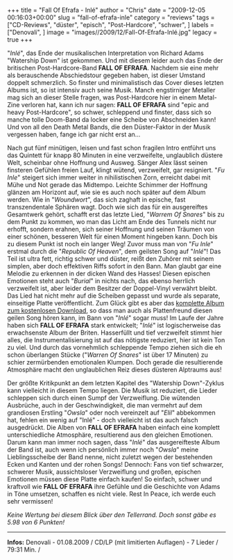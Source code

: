 +++
title = "Fall Of Efrafa - Inlé"
author = "Chris"
date = "2009-12-05 00:16:03+00:00"
slug = "fall-of-efrafa-inle"
category = "reviews"
tags = ["CD-Reviews", "düster", "episch", "Post-Hardcore", "schwer", ]
labels = ["Denovali", ]
image = "images//2009/12/Fall-Of-Efrafa-Inlé.jpg"
legacy = true
+++

"_Inlé_", das Ende der musikalischen Interpretation von Richard Adams "Watership Down" ist gekommen. Und mit diesem leider auch das Ende der britischen Post-Hardcore-Band **FALL OF EFRAFA**. Nachdem sie eine mehr als berauschende Abschiedstour gegeben haben, ist dieser Umstand doppelt schmerzlich. So finster und minimalistisch das Cover dieses letzten Albums ist, so ist intensiv auch seine Musik. Manch engstirniger Metaller mag sich an dieser Stelle fragen, was Post-Hardcore hier in einem Metal-Zine verloren hat, kann ich nur sagen: **FALL OF EFRAFA** sind "epic and heavy Post-Hardcore", so schwer, schleppend und finster, dass sich so manche tolle Doom-Band da locker eine Scheibe von Abschneiden kann! Und von all den Death Metal Bands, die den Düster-Faktor in der Musik vergessen haben, fange ich gar nicht erst an...

Nach gut fünf minütigen, leisen und fast schon fragilen Intro entführt uns das Quintett für knapp 80 Minuten in eine verzweifelte, unglaublich düstere Welt, scheinbar ohne Hoffnung und Ausweg. Sänger Alex lässt seinen finsteren Gefühlen freien Lauf, klingt wütend, verzweifelt, gar resigniert. "_Fu Inle_" steigert sich immer weiter in nihilistischen Zorn, erreicht dabei mit Mühe und Not gerade das Midtempo. Leichte Schimmer der Hoffnung glänzen am Horizont auf, wie sie es auch noch später auf dem Album werden. Wie in "_Woundwort_", das sich zaghaft in epische, fast transzendentale Sphären wagt. Doch wie sich das für ein ausgereiftes Gesamtwerk gehört, schafft erst das letzte Lied, "_Warrem Of Snares_" bis zu dem Punkt zu kommen, wo man das Licht am Ende des Tunnels nicht nur erhofft, sondern erahnen, sich seiner Hoffnung und seinen Träumen von einer schönen, besseren Welt für einen Moment hingeben kann.
Doch bis zu diesem Punkt ist noch ein langer Weg! Zuvor muss man von "_Fu Inle_" erstmal durch die "_Republic Of Heaven_", dem geilsten Song auf "_Inlé_"! Das Teil ist ultra fett, richtig schwer und düster, reißt den Zuhörer mit seinem simplen, aber doch effektiven Riffs sofort in den Bann. Man glaubt gar eine Melodie zu erkennen in der dicken Wand des Hasses! Diesen epischen Emotionen steht auch "_Burial_" in nichts nach, das ebenso herrlich verzweifelt ist, aber leider dem Besitzer der Doppel-Vinyl verwährt bleibt. Das Lied hat nicht mehr auf die Scheiben gepasst und wurde als separate, einseitige Platte veröffentlicht. Zum Glück gibt es aber das <a href="http://denovali.com/fallofefrafa">komplette Album zum kostenlosen Download</a>, so dass man auch als Plattenfreund diesen geilen Song hören kann, im Bann von "_Inlé_" sogar muss!
Im Laufe der Jahre haben sich **FALL OF EFRAFA** stark entwickelt; "_Inlé_" ist logischerweise das erwachsenste Album der Briten. Hasserfüllt und tief verzweifelt stimmt hier alles, die Instrumentalisierung ist auf das nötigste reduziert, hier ist kein Ton zu viel. Und durch das vornehmlich schleppende Tempo ziehen sich die eh schon überlangen Stücke ("_Warren Of Snares_" ist über 17 Minuten) zu schier zermürbenden emotionalen Klumpen. Doch gerade die resultierende Atmosphäre macht den unglaublichen Reiz dieses düsteren Alptraums aus!

Der größte Kritikpunkt an dem letzten Kapitel des "Watership Down"-Zyklus kann vielleicht in diesem Tempo liegen. Die Musik ist reduziert, die Lieder schleppen sich durch einen Sumpf der Verzweiflung. Die wütenden Ausbrüche, auch in der Geschwindigkeit, die man vermehrt auf dem grandiosen Erstling "_Owsla_" oder noch vereinzelt auf "_Elil_" abbekommen hat, fehlen ein wenig auf "Inlé" - doch vielleicht ist das auch falsch ausgedrückt. Die Alben von **FALL OF EFRAFA** haben einfach eine komplett unterschiedliche Atmosphäre, resultierend aus den gleichen Emotionen. Darum kann man immer noch sagen, dass "_Inlé_" das ausgereifteste Album der Band ist, auch wenn ich persönlich immer noch "_Owsla_" meine Lieblingsscheibe der Band nenne, nicht zuletzt wegen der bestehenden Ecken und Kanten und der rohen Songs!
Dennoch: Fans von tief schwarzer, schwerer Musik, aussichtsloser Verzweiflung und großen, epischen Emotionen müssen diese Platte einfach kaufen! So einfach, schwer und kraftvoll wie **FALL OF EFRAFA** ihre Gefühle und die Geschichte von Adams in Töne umsetzen, schaffen es nicht viele. Rest In Peace, ich werde euch sehr vermissen!


_Keine Wertung bei diesem Blick über den Tellerrand. Doch sonst gäbe es 5.98 von 6 Punkten!_



---
**Infos:**
Denovali - 01.08.2009 / 
CD/LP (mit limitierten Auflagen) - 7 Lieder / 79:31 Min. / 
